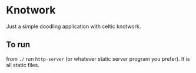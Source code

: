 # Knotwork

Just a simple doodling application with celtic knotwork.

## To run

from `./` run `http-server` (or whatever static server program you prefer).
It is all static files.
